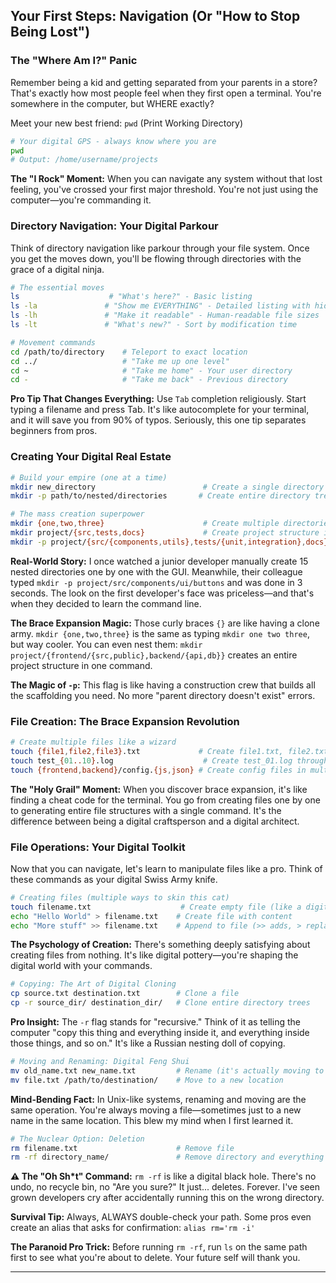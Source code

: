## Your First Steps: Navigation (Or "How to Stop Being Lost")

### The "Where Am I?" Panic

Remember being a kid and getting separated from your parents in a store? That's exactly how most people feel when they first open a terminal. You're somewhere in the computer, but WHERE exactly?

Meet your new best friend: `pwd` (Print Working Directory)

```bash
# Your digital GPS - always know where you are
pwd
# Output: /home/username/projects
```

**The "I Rock" Moment:** When you can navigate any system without that lost feeling, you've crossed your first major threshold. You're not just using the computer—you're commanding it.

### Directory Navigation: Your Digital Parkour

Think of directory navigation like parkour through your file system. Once you get the moves down, you'll be flowing through directories with the grace of a digital ninja.

```bash
# The essential moves
ls                    # "What's here?" - Basic listing
ls -la               # "Show me EVERYTHING" - Detailed listing with hidden files
ls -lh               # "Make it readable" - Human-readable file sizes
ls -lt               # "What's new?" - Sort by modification time

# Movement commands
cd /path/to/directory    # Teleport to exact location
cd ../                   # "Take me up one level"
cd ~                     # "Take me home" - Your user directory
cd -                     # "Take me back" - Previous directory
```

**Pro Tip That Changes Everything:** Use `Tab` completion religiously. Start typing a filename and press Tab. It's like autocomplete for your terminal, and it will save you from 90% of typos. Seriously, this one tip separates beginners from pros.

### Creating Your Digital Real Estate

```bash
# Build your empire (one at a time)
mkdir new_directory                        # Create a single directory
mkdir -p path/to/nested/directories       # Create entire directory trees

# The mass creation superpower
mkdir {one,two,three}                      # Create multiple directories at once
mkdir project/{src,tests,docs}             # Create project structure instantly
mkdir -p project/{src/{components,utils},tests/{unit,integration},docs}  # Complex structures
```

**Real-World Story:** I once watched a junior developer manually create 15 nested directories one by one with the GUI. Meanwhile, their colleague typed `mkdir -p project/src/components/ui/buttons` and was done in 3 seconds. The look on the first developer's face was priceless—and that's when they decided to learn the command line.

**The Brace Expansion Magic:** Those curly braces `{}` are like having a clone army. `mkdir {one,two,three}` is the same as typing `mkdir one two three`, but way cooler. You can even nest them: `mkdir project/{frontend/{src,public},backend/{api,db}}` creates an entire project structure in one command.

**The Magic of `-p`:** This flag is like having a construction crew that builds all the scaffolding you need. No more "parent directory doesn't exist" errors.

### File Creation: The Brace Expansion Revolution

```bash
# Create multiple files like a wizard
touch {file1,file2,file3}.txt             # Create file1.txt, file2.txt, file3.txt
touch test_{01..10}.log                    # Create test_01.log through test_10.log
touch {frontend,backend}/config.{js,json} # Create config files in multiple directories
```

**The "Holy Grail" Moment:** When you discover brace expansion, it's like finding a cheat code for the terminal. You go from creating files one by one to generating entire file structures with a single command. It's the difference between being a digital craftsperson and a digital architect.

### File Operations: Your Digital Toolkit

Now that you can navigate, let's learn to manipulate files like a pro. Think of these commands as your digital Swiss Army knife.

```bash
# Creating files (multiple ways to skin this cat)
touch filename.txt                    # Create empty file (like a digital placeholder)
echo "Hello World" > filename.txt    # Create file with content
echo "More stuff" >> filename.txt    # Append to file (>> adds, > replaces)
```

**The Psychology of Creation:** There's something deeply satisfying about creating files from nothing. It's like digital pottery—you're shaping the digital world with your commands.

```bash
# Copying: The Art of Digital Cloning
cp source.txt destination.txt        # Clone a file
cp -r source_dir/ destination_dir/   # Clone entire directory trees
```

**Pro Insight:** The `-r` flag stands for "recursive." Think of it as telling the computer "copy this thing and everything inside it, and everything inside those things, and so on." It's like a Russian nesting doll of copying.

```bash
# Moving and Renaming: Digital Feng Shui
mv old_name.txt new_name.txt         # Rename (it's actually moving to a new name)
mv file.txt /path/to/destination/    # Move to a new location
```

**Mind-Bending Fact:** In Unix-like systems, renaming and moving are the same operation. You're always moving a file—sometimes just to a new name in the same location. This blew my mind when I first learned it.

```bash
# The Nuclear Option: Deletion
rm filename.txt                      # Remove file
rm -rf directory_name/               # Remove directory and everything in it
```

**⚠️ The "Oh Sh*t" Command:** `rm -rf` is like a digital black hole. There's no undo, no recycle bin, no "Are you sure?" It just... deletes. Forever. I've seen grown developers cry after accidentally running this on the wrong directory. 

**Survival Tip:** Always, ALWAYS double-check your path. Some pros even create an alias that asks for confirmation: `alias rm='rm -i'`

**The Paranoid Pro Trick:** Before running `rm -rf`, run `ls` on the same path first to see what you're about to delete. Your future self will thank you.

---